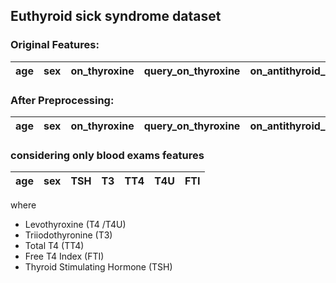 ## Euthyroid sick syndrome dataset 

### Original Features:

| age| sex| on_thyroxine | query_on_thyroxine | on_antithyroid_medication | thyroid_surgery | query_hypothyroid | query_hyperthyroid | pregnant| sick| tumor | lithium| goitre|TSH_measured| TSH | T3_measured | T3 | TT4_measured | TT4 | T4U_measured | T4U | FTI_measured | FTI | TBG_measured | TBG | 
| ----| ----| ---- | ---- |----| ---- | ----| ---- | ----| ----| ---- |----|----|----| ---- | ---- | ---- | ---- | ----| ---- |---- | ---- | ---- | ----| ----| 

### After Preprocessing:

| age| sex| on_thyroxine | query_on_thyroxine | on_antithyroid_medication | thyroid_surgery | query_hypothyroid | query_hyperthyroid | pregnant| sick| tumor | lithium| goitre| TSH | T3 | TT4 |  T4U |  FTI | 
| ----| ----| ---- | ---- |----| ---- | ----| ---- | ----| ----| ---- |----|----|----| ---- | ---- | ---- | ---- |  

### considering only blood exams features

| age| sex| TSH | T3 | TT4 |  T4U |  FTI | 
| ----| ----| ---- | ---- |----| ---- | ----| 

where 

- Levothyroxine  (T4 /T4U)
- Triiodothyronine  (T3)
- Total  T4 (TT4)
- Free  T4  Index  (FTI) 
- Thyroid  Stimulating  Hormone  (TSH)


